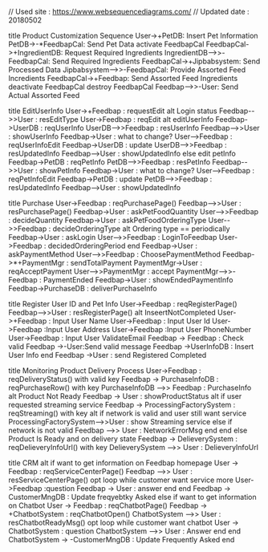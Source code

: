 // Used site : https://www.websequencediagrams.com/
// Updated date : 20180502

title Product Customization Sequence
User->+PetDB: Insert Pet Information 
PetDB->-*FeedbapCal: Send Pet Data
activate FeedbapCal
FeedbapCal->+IngredientDB: Request Required Ingredients
IngredientDB-->>-FeedbapCal: Send Required Ingredients
FeedbapCal->+Jipbabsystem: Send Processed Data
Jipbabsystem-->>-FeedbapCal: Provide Assorted Feed Incredients
FeedbapCal->+Feedbap: Send Assorted Feed Ingredients
deactivate FeedbapCal
destroy FeedbapCal
Feedbap-->>-User: Send Actual Assorted Feed

title EditUserInfo
User->+Feedbap : requestEdit
alt Login status
Feedbap-->>User : resEditType
User->Feedbap : reqEdit
alt editUserInfo
Feedbap->UserDB : reqUserInfo
UserDB-->>Feedbap : resUserInfo
Feedbap-->>User : showUserInfo
Feedbap->User : what to change?
User-->Feedbap : reqUserInfoEdit
Feedbap->UserDB : update
UserDB-->>Feedbap : resUpdatedInfo
Feedbap-->User : showUpdatedInfo
else edit petInfo
Feedbap->PetDB : reqPetInfo
PetDB-->>Feedbap : resPetInfo
Feedbap-->>User : showPetInfo
Feedbap->User : what to change?
User-->Feedbap : reqPetInfoEdit
Feedbap->PetDB : update
PetDB-->>Feedbap : resUpdatedInfo
Feedbap-->User : showUpdatedInfo




title Purchase
User->Feedbap : reqPurchasePage()
Feedbap-->>User : resPurchasePage()
Feedbap->User : askPetFoodQuantity
User-->>Feedbap : decideQuantity
Feedbap->User : askPetFoodOrderingType
User-->>Feedbap : decideOrderingType
alt Ordering type == periodically
Feedbap->User : askLogin
User-->>Feedbap : LoginToFeedbap
User->Feedbap : decidedOrderingPeriod
end
Feedbap->User : askPaymentMethod
User-->>Feedbap : ChoosePaymentMethod
Feedbap->*+PaymentMgr : sendTotalPayment
PaymentMgr->User : reqAcceptPayment
User-->>PaymentMgr : accept
PaymentMgr-->>-Feedbap : PaymentEnded
Feedbap->User : showEndedPaymentInfo
Feedbap->PurchaseDB : deliverPurchaseInfo



title Register User ID and Pet Info
User->Feedbap : reqRegisterPage()
Feedbap-->>User : resRegisterPage()
alt InseertNotCompleted
User->+Feedbap : Input User Name 
User->Feedbap : Input User Id
User->Feedbap :Input User Address
User->Feedbap :Input User PhoneNumber
User->Feedbap : Input User ValidateEmail
Feedbap -> Feedbap : Check valid
Feedbap ->-User:Send valid message
Feedbap ->UserInfoDB : Insert User Info
end
Feedbap ->User : send Registered Completed




title Monitoring Product Delivery Process
User->Feedbap : reqDeliveryStatus() with valid key
Feedbap -> PurchaseInfoDB : reqPurchaseRow() with key
PurchaseInfoDB -->> Feedbap : PurchaseInfo
alt Product Not Ready
Feedbap -> User : showProductStatus
alt if user requested streaming service
Feedbap -> ProcessingFactorySystem : reqStreaming() with key
alt if network is valid and user still want service
ProcessingFactorySystem-->>User : show Streaming service
else if network is not valid
Feedbap -->> User : NetworkErrorMsg
end
end
else Product Is Ready and on delivery state
Feedbap -> DelieverySystem : reqDelieveryInfoUrl() with key
DelieverySystem -->> User : DelieveryInfoUrl



title CRM
alt if want to get information on Feedbap homepage
User -> Feedbap : reqServiceCenterPage()
Feedbap -->> User : resServiceCenterPage()
opt 
    loop while customer want service more
    User->Feedbap :question
    Feedbap -> User : answer
end
end
Feedbap -> CustomerMngDB : Update freqyebtky Asked
else if want to get information on Chatbot
User -> Feedbap : reqChatbotPage()
Feedbap -> +ChatbotSystem : reqChatbotOpen()
ChatbotSystem -->> User : resChatbotReadyMsg()
opt 
    loop while customer want chatbot 
User -> ChatbotSystem : question
ChatbotSystem -->> User : Answer
end
end
ChatbotSystem -> -CustomerMngDB : Update Frequently Asked
end

